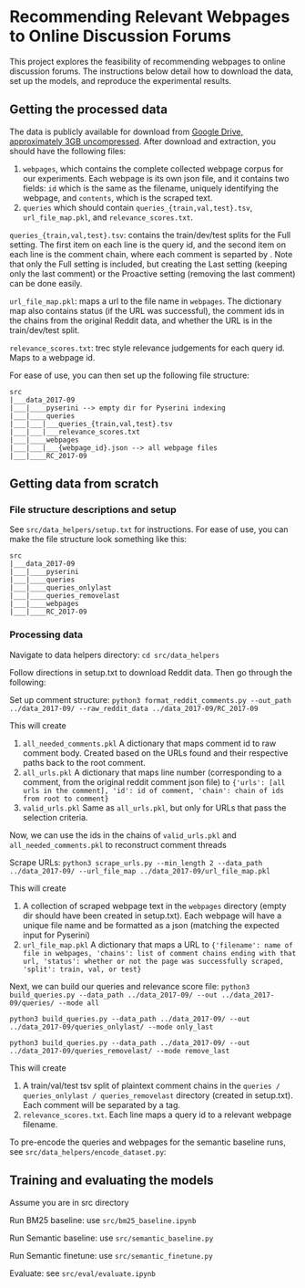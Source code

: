 # Recommending Relevant Webpages to Online Discussion Forums
This project explores the feasibility of recommending webpages to online discussion forums. The instructions below detail how to download the data, set up the models, and reproduce the experimental results. 

## Getting the processed data
The data is publicly available for download from [Google Drive, approximately 3GB uncompressed](https://drive.google.com/drive/folders/1waiWBRrwuNh3tp1b8mzrCNyR-SJ8yiuy?usp=sharing). After download and extraction, you should have the following files:

1. ``webpages``, which contains the complete collected webpage corpus for our experiments. Each webpage is its own json file, and it contains two fields: ``id`` which is the same as the filename, uniquely identifying the webpage, and ``contents``, which is the scraped text.  
2. ``queries`` which should contain ``queries_{train,val,test}.tsv``,  ``url_file_map.pkl``, and ``relevance_scores.txt``. 

``queries_{train,val,test}.tsv``: contains the train/dev/test splits for the Full setting. The first item on each line is the query id, and the second item on each line is the comment chain, where each comment is separted by <C>. Note that only the Full setting is included, but creating the Last setting (keeping only the last comment) or the Proactive setting (removing the last comment) can be done easily. 

``url_file_map.pkl``: maps a url to the file name in ``webpages``. The dictionary map also contains status (if the URL was successful), the comment ids in the chains from the original Reddit data, and whether the URL is in the train/dev/test split.

``relevance_scores.txt``: trec style relevance judgements for each query id. Maps to a webpage id. 

For ease of use, you can then set up the following file structure:

```
src
|___data_2017-09
|___|____pyserini --> empty dir for Pyserini indexing
|___|____queries
|___|___|___queries_{train,val,test}.tsv
|___|___|___relevance_scores.txt
|___|____webpages
|___|___|___{webpage_id}.json --> all webpage files
|___|____RC_2017-09
```

## Getting data from scratch

### File structure descriptions and setup
See ``src/data_helpers/setup.txt`` for instructions. For ease of use, you can make the file structure look something like this:
```
src
|___data_2017-09
|___|____pyserini
|___|____queries
|___|____queries_onlylast
|___|____queries_removelast
|___|____webpages
|___|____RC_2017-09
```

### Processing data
Navigate to data helpers directory: ```cd src/data_helpers```

Follow directions in setup.txt to download Reddit data. Then go through the following:

Set up comment structure: ```python3 format_reddit_comments.py --out_path ../data_2017-09/ --raw_reddit_data ../data_2017-09/RC_2017-09```

This will create 
1. ```all_needed_comments.pkl``` A dictionary that maps comment id to raw comment body. Created based on the URLs found and their respective paths back to the root comment.
2. ```all_urls.pkl``` A dictionary that maps line number (corresponding to a comment, from the original reddit comment json file) to ```{'urls': [all urls in the comment], 'id': id of comment, 'chain': chain of ids from root to comment}```
3. ```valid_urls.pkl``` Same as ```all_urls.pkl```, but only for URLs that pass the selection criteria. 

Now, we can use the ids in the chains of ```valid_urls.pkl``` and ```all_needed_comments.pkl``` to reconstruct comment threads

Scrape URLs: ```python3 scrape_urls.py --min_length 2 --data_path ../data_2017-09/ --url_file_map ../data_2017-09/url_file_map.pkl```

This will create
1. A collection of scraped webpage text in the ```webpages``` directory (empty dir should have been created in setup.txt). Each webpage will have a unique file name and be formatted as a json (matching the expected input for Pyserini)
2. ```url_file_map.pkl``` A dictionary that maps a URL to ```{'filename': name of file in webpages, 'chains': list of comment chains ending with that url, 'status': whether or not the page was successfully scraped, 'split': train, val, or test}```

Next, we can build our queries and relevance score file: 
```python3 build_queries.py --data_path ../data_2017-09/ --out ../data_2017-09/queries/ --mode all```

```python3 build_queries.py --data_path ../data_2017-09/ --out ../data_2017-09/queries_onlylast/ --mode only_last```

```python3 build_queries.py --data_path ../data_2017-09/ --out ../data_2017-09/queries_removelast/ --mode remove_last```

This will create
1. A train/val/test tsv split of plaintext comment chains in the ```queries / queries_onlylast / queries_removelast``` directory (created in setup.txt). Each comment will be separated by a <C> tag.
2. ```relevance_scores.txt```. Each line maps a query id to a relevant webpage filename. 


To pre-encode the queries and webpages for the semantic baseline runs, see ``src/data_helpers/encode_dataset.py``:

## Training and evaluating the models

Assume you are in src directory

Run BM25 baseline: use ``src/bm25_baseline.ipynb``

Run Semantic baseline: use ``src/semantic_baseline.py``

Run Semantic finetune: use ``src/semantic_finetune.py``

Evaluate: see ``src/eval/evaluate.ipynb``

